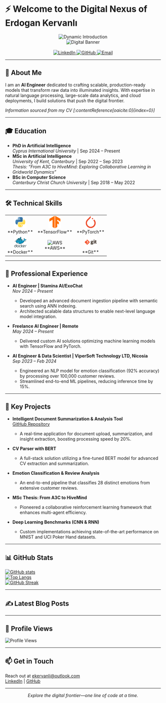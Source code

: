 # ⚡ Welcome to the Digital Nexus of Erdogan Kervanlı

<div align="center">
  <!-- Dynamic Typing Animation -->
  <img src="https://readme-typing-svg.herokuapp.com?duration=6000&lines=AI+Engineer+%7C+Data+Scientist+%7C+PhD+Student;Digital+Architect+in+Intelligent+Systems" alt="Dynamic Introduction" />
</div>

<div align="center">
  <!-- Futuristic Animated Banner -->
  <img src="https://media.giphy.com/media/3o7TKtnuHOHHUjR38Y/giphy.gif" alt="Digital Banner" width="10%"/>
</div>

<br>

<div align="center">
  <!-- Social Links -->
  <a href="https://www.linkedin.com/in/kervanli/">
    <img src="https://img.shields.io/badge/LinkedIn-%23007AFF?style=for-the-badge&logo=linkedin&logoColor=white" alt="LinkedIn"/>
  </a>
  <a href="https://github.com/erdogan98">
    <img src="https://img.shields.io/badge/GitHub-%23ffffff?style=for-the-badge&logo=github&logoColor=black" alt="GitHub"/>
  </a>
  <a href="mailto:ekervanli@outlook.com">
    <img src="https://img.shields.io/badge/Email-%2300E676?style=for-the-badge&logo=gmail&logoColor=white" alt="Email"/>
  </a>
</div>


---

## 🤖 About Me

I am an **AI Engineer** dedicated to crafting scalable, production-ready models that transform raw data into illuminated insights. With expertise in natural language processing, large-scale data analytics, and cloud deployments, I build solutions that push the digital frontier.

*Information sourced from my CV [&#8203;:contentReference[oaicite:0]{index=0}]*

---

## 🎓 Education

- **PhD in Artificial Intelligence**  
  *Cyprus International University* | Sep 2024 – Present
- **MSc in Artificial Intelligence**  
  *University of Kent, Canterbury* | Sep 2022 – Sep 2023  
  *Thesis: “From A3C to HiveMind: Exploring Collaborative Learning in Gridworld Dynamics”*
- **BSc in Computer Science**  
  *Canterbury Christ Church University* | Sep 2018 – May 2022

---

## 🛠️ Technical Skills

<div align="center">
  <table>
    <tr>
      <td align="center">
        <img src="https://raw.githubusercontent.com/devicons/devicon/master/icons/python/python-original.svg" width="40" alt="Python"/><br>
        **Python**
      </td>
      <td align="center">
        <img src="https://raw.githubusercontent.com/devicons/devicon/master/icons/tensorflow/tensorflow-original.svg" width="40" alt="TensorFlow"/><br>
        **TensorFlow**
      </td>
      <td align="center">
        <img src="https://raw.githubusercontent.com/devicons/devicon/master/icons/pytorch/pytorch-original.svg" width="40" alt="PyTorch"/><br>
        **PyTorch**
      </td>
    </tr>
    <tr>
      <td align="center">
        <img src="https://raw.githubusercontent.com/devicons/devicon/master/icons/docker/docker-original-wordmark.svg" width="40" alt="Docker"/><br>
        **Docker**
      </td>
      <td align="center">
        <img src="https://raw.githubusercontent.com/devicons/devicon/master/icons/aws/aws-original-wordmark.svg" width="40" alt="AWS"/><br>
        **AWS**
      </td>
      <td align="center">
        <img src="https://raw.githubusercontent.com/devicons/devicon/master/icons/git/git-original-wordmark.svg" width="40" alt="Git"/><br>
        **Git**
      </td>
    </tr>
  </table>
</div>

---

## 💼 Professional Experience

- **AI Engineer | Stamina AI/ExoChat**  
  *Nov 2024 – Present*  
  - Developed an advanced document ingestion pipeline with semantic search using ANN indexing.
  - Architected scalable data structures to enable next-level language model integration.

- **Freelance AI Engineer | Remote**  
  *May 2024 – Present*  
  - Delivered custom AI solutions optimizing machine learning models with TensorFlow and PyTorch.

- **AI Engineer & Data Scientist | ViperSoft Technology LTD, Nicosia**  
  *Sep 2023 – Feb 2024*  
  - Engineered an NLP model for emotion classification (92% accuracy) by processing over 100,000 customer reviews.
  - Streamlined end-to-end ML pipelines, reducing inference time by 15%.

---

## 🚀 Key Projects

- **Intelligent Document Summarization & Analysis Tool**  
  [GitHub Repository](https://github.com/erdogan98/Intelligent-Document-Summarization-and-Analysis-Tool)  
  - A real-time application for document upload, summarization, and insight extraction, boosting processing speed by 20%.

- **CV Parser with BERT**  
  - A full-stack solution utilizing a fine-tuned BERT model for advanced CV extraction and summarization.

- **Emotion Classification & Review Analysis**  
  - An end-to-end pipeline that classifies 28 distinct emotions from extensive customer reviews.

- **MSc Thesis: From A3C to HiveMind**  
  - Pioneered a collaborative reinforcement learning framework that enhances multi-agent efficiency.

- **Deep Learning Benchmarks (CNN & RNN)**  
  - Custom implementations achieving state-of-the-art performance on MNIST and UCI Poker Hand datasets.

---

## 📊 GitHub Stats

[![GitHub stats](https://github-readme-stats.vercel.app/api?username=erdogan98&show_icons=true&theme=radical)](https://github.com/erdogan98)  
[![Top Langs](https://github-readme-stats.vercel.app/api/top-langs/?username=erdogan98&layout=compact&theme=vision-friendly-dark)](https://github.com/anuraghazra/github-readme-stats)  
[![GitHub Streak](http://github-readme-streak-stats.herokuapp.com?user=erdogan98&theme=dark&background=000000)](https://git.io/streak-stats)

---

## ✍️ Latest Blog Posts

<!-- BLOG-POST-LIST:START -->
<!-- Posts auto-updated via GitHub Actions -->
<!-- BLOG-POST-LIST:END -->

---

## 👀 Profile Views

<img src="https://komarev.com/ghpvc/?username=erdogan98&style=flat-square&color=blue" alt="Profile Views"/>

---

## 📫 Get in Touch

Reach out at [ekervanli@outlook.com](mailto:ekervanli@outlook.com)  
[LinkedIn](https://www.linkedin.com/in/kervanli/) | [GitHub](https://github.com/erdogan98)

---

<div align="center">
  <em>Explore the digital frontier—one line of code at a time.</em>
</div>
